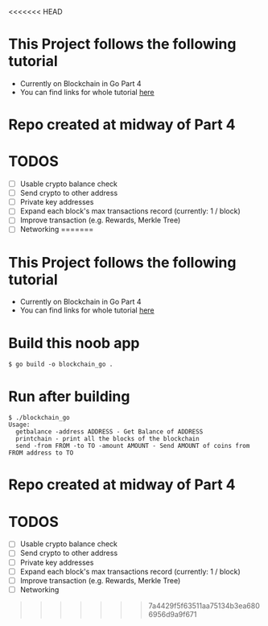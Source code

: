 <<<<<<< HEAD
# This Project follows the following tutorial

- Currently on Blockchain in Go Part 4
- You can find links for whole tutorial [here](https://github.com/practical-tutorials/project-based-learning#go)

# Repo created at midway of Part 4

# TODOS

- [ ] Usable crypto balance check
- [ ] Send crypto to other address
- [ ] Private key addresses
- [ ] Expand each block's max transactions record (currently: 1 / block)
- [ ] Improve transaction (e.g. Rewards, Merkle Tree)
- [ ] Networking
=======
# This Project follows the following tutorial

- Currently on Blockchain in Go Part 4
- You can find links for whole tutorial [here](https://github.com/practical-tutorials/project-based-learning#go)

# Build this noob app
```
$ go build -o blockchain_go .
```

# Run after building
```
$ ./blockchain_go
Usage:
  getbalance -address ADDRESS - Get Balance of ADDRESS
  printchain - print all the blocks of the blockchain
  send -from FROM -to TO -amount AMOUNT - Send AMOUNT of coins from FROM address to TO
```

# Repo created at midway of Part 4

# TODOS

- [ ] Usable crypto balance check
- [ ] Send crypto to other address
- [ ] Private key addresses
- [ ] Expand each block's max transactions record (currently: 1 / block)
- [ ] Improve transaction (e.g. Rewards, Merkle Tree)
- [ ] Networking
>>>>>>> 7a4429f5f63511aa75134b3ea6806956d9a9f671
